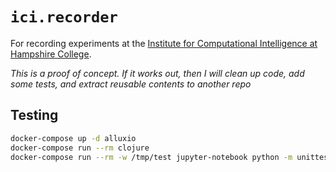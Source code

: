 # `ici.recorder`

For recording experiments at the [Institute for Computational Intelligence
at Hampshire College](http://faculty.hampshire.edu/lspector/ici.html).

*This is a proof of concept. If it works out, then I will clean up code, add some tests, and extract reusable contents to another repo*


## Testing

```bash
docker-compose up -d alluxio
docker-compose run --rm clojure
docker-compose run --rm -w /tmp/test jupyter-notebook python -m unittest
```
